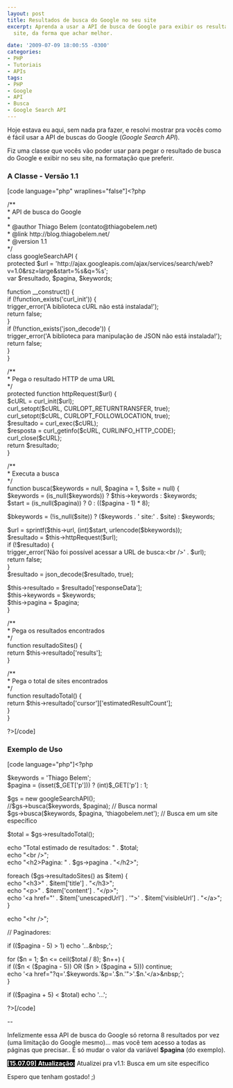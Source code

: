 ```yaml
---
layout: post
title: Resultados de busca do Google no seu site
excerpt: Aprenda a usar a API de busca de Google para exibir os resultados no seu
  site, da forma que achar melhor.

date: '2009-07-09 18:00:55 -0300'
categories:
- PHP
- Tutoriais
- APIs
tags:
- PHP
- Google
- API
- Busca
- Google Search API
---
```

<p>Hoje estava eu aqui, sem nada pra fazer, e resolvi mostrar pra vocês como é fácil usar a API de buscas do Google (<em>Google Search API</em>).</p>
<p>Fiz uma classe que vocês vão poder usar para pegar o resultado de busca do Google e exibir no seu site, na formatação que preferir.</p>
<h3>A Classe - Versão 1.1</h3>
<p>[code language="php" wraplines="false"]&lt;?php</p>
<p>/**<br />
 * API de busca do Google<br />
 *<br />
 * @author			Thiago Belem (contato@thiagobelem.net)<br />
 * @link			http://blog.thiagobelem.net/<br />
 * @version			1.1<br />
 */<br />
class googleSearchAPI {<br />
	protected $url = 'http://ajax.googleapis.com/ajax/services/search/web?v=1.0&amp;rsz=large&amp;start=%s&amp;q=%s';<br />
	var $resultado, $pagina, $keywords;</p>
<p>	function __construct() {<br />
		if (!function_exists('curl_init')) {<br />
			trigger_error('A biblioteca cURL não está instalada!');<br />
			return false;<br />
		}<br />
		if (!function_exists('json_decode')) {<br />
			trigger_error('A biblioteca para manipulação de JSON não está instalada!');<br />
			return false;<br />
		}<br />
	}</p>
<p>	/**<br />
	 * Pega o resultado HTTP de uma URL<br />
	 */<br />
	protected function httpRequest($url) {<br />
		$cURL = curl_init($url);<br />
		curl_setopt($cURL, CURLOPT_RETURNTRANSFER, true);<br />
		curl_setopt($cURL, CURLOPT_FOLLOWLOCATION, true);<br />
		$resultado = curl_exec($cURL);<br />
		$resposta = curl_getinfo($cURL, CURLINFO_HTTP_CODE);<br />
		curl_close($cURL);<br />
		return $resultado;<br />
	}</p>
<p>	/**<br />
	 * Executa a busca<br />
	 */<br />
	function busca($keywords = null, $pagina = 1, $site = null) {<br />
		$keywords = (is_null($keywords)) ? $this-&gt;keywords : $keywords;<br />
		$start = (is_null($pagina)) ? 0 : (($pagina - 1) * 8);</p>
<p>		$bkeywords = (!is_null($site)) ? ($keywords . ' site:' . $site) : $keywords;</p>
<p>		$url = sprintf($this-&gt;url, (int)$start, urlencode($bkeywords));<br />
		$resultado = $this-&gt;httpRequest($url);<br />
		if (!$resultado) {<br />
			trigger_error('Não foi possível acessar a URL de busca:&lt;br /&gt;' . $url);<br />
			return false;<br />
		}<br />
		$resultado = json_decode($resultado, true);</p>
<p>		$this-&gt;resultado = $resultado['responseData'];<br />
		$this-&gt;keywords = $keywords;<br />
		$this-&gt;pagina = $pagina;<br />
	}</p>
<p>	/**<br />
	 * Pega os resultados encontrados<br />
	 */<br />
	function resultadoSites() {<br />
		return $this-&gt;resultado['results'];<br />
	}</p>
<p>	/**<br />
	 * Pega o total de sites encontrados<br />
	 */<br />
	function resultadoTotal() {<br />
		return $this-&gt;resultado['cursor']['estimatedResultCount'];<br />
	}<br />
}</p>
<p>?&gt;[/code]</p>
<p></p>
<h3>Exemplo de Uso</h3>
<p>[code language="php"]&lt;?php</p>
<p>$keywords = 'Thiago Belem';<br />
$pagina = (isset($_GET['p'])) ? (int)$_GET['p'] : 1;</p>
<p>$gs = new googleSearchAPI();<br />
//$gs-&gt;busca($keywords, $pagina); // Busca normal<br />
$gs-&gt;busca($keywords, $pagina, 'thiagobelem.net'); // Busca em um site específico</p>
<p>$total = $gs-&gt;resultadoTotal();</p>
<p>echo &quot;Total estimado de resultados: &quot; . $total;<br />
echo &quot;&lt;br /&gt;&quot;;<br />
echo &quot;&lt;h2&gt;Pagina: &quot; . $gs-&gt;pagina . &quot;&lt;/h2&gt;&quot;;</p>
<p>foreach ($gs-&gt;resultadoSites() as $item) {<br />
	echo &quot;&lt;h3&gt;&quot; . $item['title'] . &quot;&lt;/h3&gt;&quot;;<br />
	echo &quot;&lt;p&gt;&quot; . $item['content'] . &quot;&lt;/p&gt;&quot;;<br />
	echo '&lt;a href=&quot;' . $item['unescapedUrl'] . '&quot;&gt;' . $item['visibleUrl'] . &quot;&lt;/a&gt;&quot;;<br />
}</p>
<p>echo &quot;&lt;hr /&gt;&quot;;</p>
<p>// Paginadores:</p>
<p>if (($pagina - 5) &gt; 1) echo '...&amp;nbsp;';</p>
<p>for ($n = 1; $n &lt;= ceil($total / 8); $n++) {<br />
	if (($n &lt; ($pagina - 5)) OR ($n &gt; ($pagina + 5))) continue;<br />
	echo '&lt;a href=&quot;?q='.$keywords.'&amp;p='.$n.'&quot;&gt;'.$n.'&lt;/a&gt;&amp;nbsp;';<br />
}</p>
<p>if (($pagina + 5) &lt; $total) echo '...';</p>
<p>?&gt;[/code]</p>
<p>--</p>
<p>Infelizmente essa API de busca do Google só retorna 8 resultados por vez (uma limitação do Google mesmo)... mas você tem acesso a todas as páginas que precisar.. É só mudar o valor da variável <strong>$pagina</strong> (do exemplo).</p>
<p><strong style="background: black; color: white">[15.07.09] Atualização:</strong> Atualizei pra v1.1: Busca em um site específico</p>
<p>Espero que tenham gostado! ;)</p>
